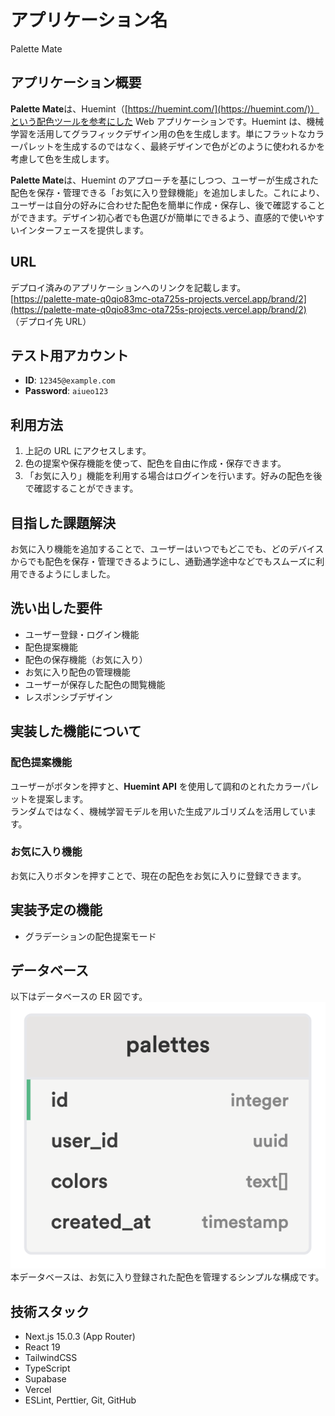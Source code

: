 # アプリケーション名

Palette Mate

## アプリケーション概要

**Palette Mate**は、Huemint（[https://huemint.com/](https://huemint.com/)）という配色ツールを参考にした Web アプリケーションです。Huemint は、機械学習を活用してグラフィックデザイン用の色を生成します。単にフラットなカラーパレットを生成するのではなく、最終デザインで色がどのように使われるかを考慮して色を生成します。

**Palette Mate**は、Huemint のアプローチを基にしつつ、ユーザーが生成された配色を保存・管理できる「お気に入り登録機能」を追加しました。これにより、ユーザーは自分の好みに合わせた配色を簡単に作成・保存し、後で確認することができます。デザイン初心者でも色選びが簡単にできるよう、直感的で使いやすいインターフェースを提供します。

## URL

デプロイ済みのアプリケーションへのリンクを記載します。  
[https://palette-mate-q0qio83mc-ota725s-projects.vercel.app/brand/2](https://palette-mate-q0qio83mc-ota725s-projects.vercel.app/brand/2)  
（デプロイ先 URL）

## テスト用アカウント

- **ID**: `12345@example.com`
- **Password**: `aiueo123`

## 利用方法

1. 上記の URL にアクセスします。
2. 色の提案や保存機能を使って、配色を自由に作成・保存できます。
3. 「お気に入り」機能を利用する場合はログインを行います。好みの配色を後で確認することができます。

## 目指した課題解決

お気に入り機能を追加することで、ユーザーはいつでもどこでも、どのデバイスからでも配色を保存・管理できるようにし、通勤通学途中などでもスムーズに利用できるようにしました。

## 洗い出した要件

- ユーザー登録・ログイン機能
- 配色提案機能
- 配色の保存機能（お気に入り）
- お気に入り配色の管理機能
- ユーザーが保存した配色の閲覧機能
- レスポンシブデザイン

## 実装した機能について

### 配色提案機能

ユーザーがボタンを押すと、**Huemint API** を使用して調和のとれたカラーパレットを提案します。  
ランダムではなく、機械学習モデルを用いた生成アルゴリズムを活用しています。

### お気に入り機能

お気に入りボタンを押すことで、現在の配色をお気に入りに登録できます。

## 実装予定の機能

- グラデーションの配色提案モード

## データベース

以下はデータベースの ER 図です。  
![palettes](image.png)
本データベースは、お気に入り登録された配色を管理するシンプルな構成です。

## 技術スタック

- Next.js 15.0.3 (App Router)
- React 19
- TailwindCSS
- TypeScript
- Supabase
- Vercel
- ESLint, Perttier, Git, GitHub
